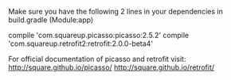 Make sure you have the following 2 lines in your dependencies in build.gradle (Module:app)

compile 'com.squareup.picasso:picasso:2.5.2'
compile 'com.squareup.retrofit2:retrofit:2.0.0-beta4'

For official documentation of picasso and retrofit visit:
http://square.github.io/picasso/
http://square.github.io/retrofit/
